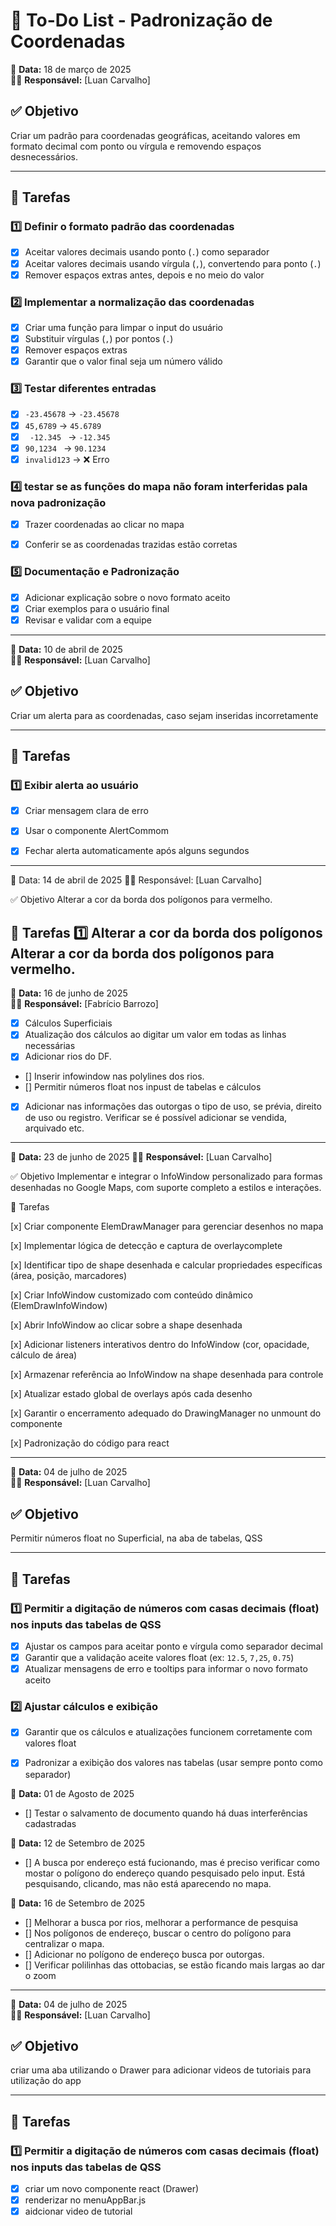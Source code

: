 # 📌 To-Do List - Padronização de Coordenadas

📅 **Data:** 18 de março de 2025  
👨‍💻 **Responsável:** [Luan Carvalho]  

## ✅ Objetivo  
Criar um padrão para coordenadas geográficas, aceitando valores em formato decimal com ponto ou vírgula e removendo espaços desnecessários.

---

## 🔹 Tarefas  

### 1️⃣ **Definir o formato padrão das coordenadas**  
- [x] Aceitar valores decimais usando ponto (`.`) como separador  
- [x] Aceitar valores decimais usando vírgula (`,`), convertendo para ponto (`.`)  
- [x] Remover espaços extras antes, depois e no meio do valor  

### 2️⃣ **Implementar a normalização das coordenadas**  
- [x] Criar uma função para limpar o input do usuário  
- [x] Substituir vírgulas (``,``) por pontos (`.`)  
- [x] Remover espaços extras  
- [x] Garantir que o valor final seja um número válido  

### 3️⃣ **Testar diferentes entradas**  
- [x] `-23.45678` → `-23.45678`  
- [x] ` 45,6789 ` → `45.6789`  
- [x] `  -12.345  ` → `-12.345`  
- [x] `90,1234 ` → `90.1234`  
- [x] `invalid123` → ❌ Erro  

### 4️⃣ **testar se as funções do mapa não foram interferidas pala nova padronização**
- [x] Trazer coordenadas ao clicar no mapa
- [x] Conferir se as coordenadas trazidas estão corretas


### 5️⃣ **Documentação e Padronização**  
- [x] Adicionar explicação sobre o novo formato aceito  
- [x] Criar exemplos para o usuário final  
- [x] Revisar e validar com a equipe

----------------------------------------------------------------------------------------------------------------------------------------------


📅 **Data:** 10 de abril de 2025  
👨‍💻 **Responsável:** [Luan Carvalho]  

## ✅ Objetivo  
Criar um alerta para as coordenadas, caso sejam inseridas incorretamente

---

## 🔹 Tarefas  

### 1️⃣ **Exibir alerta ao usuário**

- [x] Criar mensagem clara de erro

- [x] Usar o componente AlertCommom

- [x] Fechar alerta automaticamente após alguns segundos 

--------------------------------------------------------------------------------------------------------------------------------------------------

📅 Data: 14 de abril de 2025
👨‍💻 Responsável: [Luan Carvalho]

✅ Objetivo
Alterar a cor da borda dos polígonos para vermelho.

🔹 Tarefas
1️⃣ Alterar a cor da borda dos polígonos
 Alterar a cor da borda dos polígonos para vermelho.
--------------------------------------------------------------------------------------------------------------------------------------------------

📅 **Data:** 16 de junho de 2025  
👨‍💻 **Responsável:** [Fabrício Barrozo]  

- [X] Cálculos Superficiais
- [X] Atualização dos cálculos ao digitar um valor em todas as linhas necessárias
- [X] Adicionar rios do DF.
- [] Inserir infowindow nas polylines dos rios.
- [] Permitir números float nos inpust de tabelas e cálculos
- [X] Adicionar nas informações das outorgas o tipo de uso, se prévia, direito de uso ou registro. Verificar se é possível adicionar se vendida, arquivado etc.


------------------------------------------------------------------------------------------------------------------------------------------------------------------------------------------------------------------------------------

📅 **Data:** 23 de junho de 2025 
👨‍💻 **Responsável:** [Luan Carvalho]

✅ Objetivo
Implementar e integrar o InfoWindow personalizado para formas desenhadas no Google Maps, com suporte completo a estilos e interações.

🔹 Tarefas

[x] Criar componente ElemDrawManager para gerenciar desenhos no mapa

[x] Implementar lógica de detecção e captura de overlaycomplete

[x] Identificar tipo de shape desenhada e calcular propriedades específicas (área, posição, marcadores)

[x] Criar InfoWindow customizado com conteúdo dinâmico (ElemDrawInfoWindow)

[x] Abrir InfoWindow ao clicar sobre a shape desenhada

[x] Adicionar listeners interativos dentro do InfoWindow (cor, opacidade, cálculo de área)

[x] Armazenar referência ao InfoWindow na shape desenhada para controle

[x] Atualizar estado global de overlays após cada desenho

[x] Garantir o encerramento adequado do DrawingManager no unmount do componente

[x] Padronização do código para react

-----------------------------------------------------------------------------------------------

📅 **Data:** 04 de julho de 2025  
👨‍💻 **Responsável:** [Luan Carvalho]  

## ✅ Objetivo  
Permitir números float no Superficial, na aba de tabelas, QSS

---

## 🔹 Tarefas

### 1️⃣ Permitir a digitação de números com casas decimais (float) nos inputs das tabelas de QSS  
- [x] Ajustar os campos para aceitar ponto e vírgula como separador decimal  
- [x] Garantir que a validação aceite valores float (ex: `12.5`, `7,25`, `0.75`)  
- [x] Atualizar mensagens de erro e tooltips para informar o novo formato aceito  

### 2️⃣ Ajustar cálculos e exibição  
- [x] Garantir que os cálculos e atualizações funcionem corretamente com valores float  
- [x] Padronizar a exibição dos valores nas tabelas (usar sempre ponto como separador)  



📅 **Data:** 01 de Agosto de 2025 

- [] Testar o salvamento de documento quando há duas interferências cadastradas

📅 **Data:** 12 de Setembro de 2025 
- [] A busca por endereço está fucionando, mas é preciso verificar como mostar o polígono do endereço quando
pesquisado pelo input. Está pesquisando, clicando, mas não está aparecendo no mapa.

📅 **Data:** 16 de Setembro de 2025 
- [] Melhorar a busca por rios, melhorar a performance de pesquisa
- [] Nos polígonos de endereço, buscar o centro do polígono para centralizar o mapa.
- [] Adicionar no polígono de endereço busca por outorgas.
- [] Verificar polilinhas das ottobacias, se estão ficando mais largas ao dar o zoom

-----------------------------------------------------------------------------------------------

📅 **Data:** 04 de julho de 2025  
👨‍💻 **Responsável:** [Luan Carvalho]  

## ✅ Objetivo  
criar uma aba utilizando o Drawer para adicionar videos de tutoriais para utilização do app 

---

## 🔹 Tarefas

### 1️⃣ Permitir a digitação de números com casas decimais (float) nos inputs das tabelas de QSS  
- [x] criar um novo componente react (Drawer)
- [x] renderizar no menuAppBar.js
- [x] aidcionar video de tutorial